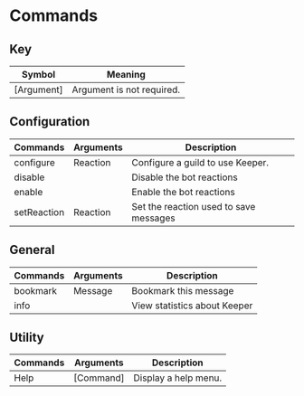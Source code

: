 # Commands

## Key 
| Symbol      | Meaning                        |
|-------------|--------------------------------|
| [Argument]  | Argument is not required.      |

## Configuration
| Commands    | Arguments | Description                            |
|-------------|-----------|----------------------------------------|
| configure   | Reaction  | Configure a guild to use Keeper.       |
| disable     |           | Disable the bot reactions              |
| enable      |           | Enable the bot reactions               |
| setReaction | Reaction  | Set the reaction used to save messages |

## General
| Commands | Arguments | Description                  |
|----------|-----------|------------------------------|
| bookmark | Message   | Bookmark this message        |
| info     |           | View statistics about Keeper |

## Utility
| Commands | Arguments | Description          |
|----------|-----------|----------------------|
| Help     | [Command] | Display a help menu. |

